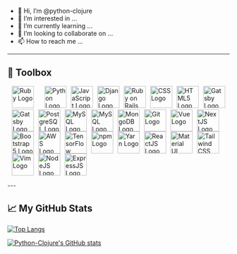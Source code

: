 - 👋 Hi, I’m @python-clojure
- 👀 I’m interested in ...
- 🌱 I’m currently learning ...
- 💞️ I’m looking to collaborate on ...
- 📫 How to reach me ...

---

🧰 Toolbox
---
<img style="margin-left:10px;margin-right:10px;" src="https://cdn.worldvectorlogo.com/logos/ruby.svg" alt="Ruby Logo" width="50" height="50"/> <img style="margin-left:10px;" src="https://cdn.worldvectorlogo.com/logos/python-5.svg" alt="Python Logo" width="50" height="50"/><img style="margin-left:10px;" src="https://cdn.worldvectorlogo.com/logos/logo-javascript.svg" alt="JavaScript Logo" width="50" height="50"/><img style="margin-left:10px;" src="https://cdn.worldvectorlogo.com/logos/django.svg" alt="Django Logo" width="50" height="50"/><img style="margin-left:10px;" src="https://cdn.worldvectorlogo.com/logos/rails-1.svg" alt="Ruby on Rails Logo" width="50" height="50"/><img style="margin-left:10px;" src="https://cdn.worldvectorlogo.com/logos/css3.svg" alt="CSS Logo" width="50" height="50"/><img style="margin-left:10px;" src="https://cdn.worldvectorlogo.com/logos/html5.svg" alt="HTML5 Logo" width="50" height="50"/><img style="margin-left:10px;" src="https://cdn.worldvectorlogo.com/logos/gatsby-logo.svg" alt="Gatsby Logo" width="50" height="50"/><img style="margin-left:10px;" src="https://cdn.worldvectorlogo.com/logos/gatsby-logo.svg" alt="Gatsby Logo" width="50" height="50"/><img style="margin-left:10px;" src="https://cdn.worldvectorlogo.com/logos/postgresql.svg" alt="PostgreSQL Logo" width="50" height="50"/><img style="margin-left:10px;" src="https://cdn.worldvectorlogo.com/logos/mysql-5.svg" alt="MySQL Logo" width="50" height="50"/><img style="margin-left:10px;" src="https://cdn.worldvectorlogo.com/logos/mysql-5.svg" alt="MySQL Logo" width="50" height="50"/><img style="margin-left:10px;" src="https://cdn.worldvectorlogo.com/logos/mongodb.svg" alt="MongoDB Logo" width="50" height="50"/><img style="margin-left:10px;" src="https://cdn.worldvectorlogo.com/logos/git.svg" alt="Git Logo" width="50" height="50"/><img style="margin-left:10px;" src="https://cdn.worldvectorlogo.com/logos/vue-9.svg" alt="Vue Logo" width="50" height="50"/><img style="margin-left:10px;" src="https://cdn.worldvectorlogo.com/logos/next-js.svg" alt="NextJS Logo" width="50" height="50"/><img style="margin-left:10px;" src="https://cdn.worldvectorlogo.com/logos/bootstrap-5-1.svg" alt="Bootstrap 5 Logo" width="50" height="50"/><img style="margin-left:10px;" src="https://cdn.worldvectorlogo.com/logos/aws-logo.svg" alt="AWS Logo" width="50" height="50"/><img style="margin-left:10px;" src="https://cdn.worldvectorlogo.com/logos/tensorflow-2.svg" alt="TensorFlow Logo" width="50" height="50"/><img style="margin-left:10px;" src="https://cdn.worldvectorlogo.com/logos/npm.svg" alt="npm Logo" width="50" height="50"/><img style="margin-left:10px;" src="https://cdn.worldvectorlogo.com/logos/yarn.svg" alt="Yarn Logo" width="50" height="50"/><img style="margin-left:10px;" src="https://cdn.worldvectorlogo.com/logos/react-2.svg" alt="ReactJS Logo" width="50" height="50"/><img style="margin-left:10px;" src="https://cdn.worldvectorlogo.com/logos/material-ui-1.svg" alt="Material UI Logo" width="50" height="50"/><img style="margin-left:10px;" src="https://cdn.worldvectorlogo.com/logos/tailwind-css-2.svg" alt="Tailwind CSS Logo" width="50" height="50"/><img style="margin-left:10px;" src="https://cdn.worldvectorlogo.com/logos/vim.svg" alt="Vim Logo" width="50" height="50"/><img style="margin-left:10px;" src="https://cdn.worldvectorlogo.com/logos/nodejs.svg" alt="NodeJS Logo" width="50" height="50"/><img style="margin-left:10px;" src="https://cdn.worldvectorlogo.com/logos/express-109.svg" alt="ExpressJS Logo" width="50" height="50"/>



</div>
---


## &#x1f4c8; My GitHub Stats

[![Top Langs](https://github-readme-stats.vercel.app/api/top-langs/?username=python-clojure&hide=java,html,css&theme=radical)](https://github.com/anuraghazra/github-readme-stats)

[![Python-Clojure's GitHub stats](https://github-readme-stats.vercel.app/api?username=python-clojure&theme=radical)](https://github.com/anuraghazra/github-readme-stats)
